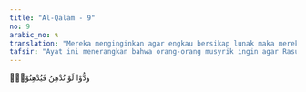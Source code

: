 ```yaml
---
title: "Al-Qalam - 9"
no: 9
arabic_no: ٩
translation: "Mereka menginginkan agar engkau bersikap lunak maka mereka bersikap lunak (pula). "
tafsir: "Ayat ini menerangkan bahwa orang-orang musyrik ingin agar Rasulullah mengikuti dan memenuhi permintaan, dan memperkenankan ajakan mereka agar Rasulullah bersikap lunak terhadap mereka. Jika Rasulullah dan kaum Muslimin mau bersikap lunak terhadap mereka, maka mereka akan bersikap lunak pula terhadap beliau dan kaum Muslimin.\n\nMenurut suatu riwayat, orang-orang Quraisy pernah menawarkan kepada Rasulullah agar bersedia mengurangi kegiatan dakwahnya, dan tidak lagi mencela berhala-berhala mereka. Bahkan mereka bersedia mengikuti ajaran Nabi selama sekali waktu, asalkan setelah itu Nabi dan pengikutnya mengikuti ajaran mereka sekali waktu, begitu secara bergilir. Ajakan ini tentu saja ditolak oleh Nabi karena tidak sesuai dengan dakwah yang dibawanya untuk meninggalkan kemusyrikan dan mengganti dengan ajaran tauhid.\n\nAjakan ini bermula ketika Rasulullah menyampaikan agama Allah kepada orang-orang musyrik Mekah dengan terang-terangan dan penuh keberanian, walaupun pada waktu itu kaum Muslimin dalam keadaan lemah dan musuh dalam keadaan kuat. Seluruh alasan-alasan yang dikemukakan Rasulullah yang berhubungan dengan bukti kebenaran risalahnya tidak dapat dijawab oleh orang-orang musyrik. Bahkan sebaliknya, jawaban mereka itu menunjukkan kelemahan kepercayaan yang mereka anut. Oleh karena itu, mereka meminta Rasulullah agar bersikap lunak terhadap mereka dan menghentikan celaan-celaan beliau kepada berhala-berhala yang mereka sembah. Jika Rasulullah saw bersedia menerima tawaran itu, maka mereka bersedia pula memenuhi keinginan-keinginan beliau, seperti bersikap lunak terhadap Rasulullah saw dan kaum Muslimin. Mereka juga bersedia ikut menyembah Allah di samping tetap dibolehkan menyembah tuhan-tuhan mereka dan melaksanakan kebiasaan nenek moyang mereka. Mereka juga bersedia mencarikan istri yang disenangi Nabi saw atau mengumpulkan harta yang diinginkannya.\n\nDilandasi keinginan untuk meringankan penderitaan yang sedang dialami sahabat-sahabatnya akibat siksaan yang dilakukan orang-orang musyrik, maka terlintas dalam pikiran Nabi Muhammad untuk bersikap lunak terhadap orang-orang musyrik dengan menerima sebahagian tawaran mereka. Maka turunlah ayat ini yang memperingatkan Nabi saw agar jangan sekali-kali bersikap lunak terhadap mereka, tetapi tetap seperti biasa, yaitu mengambil sikap keras dan tegas.\n\nAyat ini senada dengan firman Allah:\n\nDan sekiranya Kami tidak memperteguh (hati)mu, niscaya engkau hampir saja condong sedikit kepada mereka. Jika demikian, tentu akan Kami rasakan kepadamu (siksaan) dua kali lipat di dunia ini dan dua kali lipat setelah mati, dan engkau (Muhammad) tidak akan mendapat seorang penolong pun terhadap Kami. (al-Isra'/17: 74-75)\n\nJika dikaji maksud ayat ini, akan diketahui bahwa ada tujuan tertentu dari orang-orang musyrik, yang tidak boleh diketahui oleh Rasulullah, dalam mengemukakan tawaran mereka kepada beliau. Mereka ingin menipu Rasulullah saw dengan ajakan itu, dimana jika diterima, maka agama Islam yang baru disampaikan itu akan bercampur dengan unsur-unsur syirik. Akan terjadi saling mempengaruhi antara kedua macam kepercayaan itu, sehingga agama Islam tidak lagi mempunyai akidah tauhid yang murni.\n\nTeguran Allah kepada Rasulullah saw ini juga merupakan teguran kepada seluruh kaum Muslimin, agar mereka berhati-hati dalam soal akidah. Jangan sekali-kali memasukkan ke dalam akidah Islam unsur syirik walaupun sedikit."
---
```


وَدُّوْا لَوْ تُدْهِنُ فَيُدْهِنُوْنَۚ
